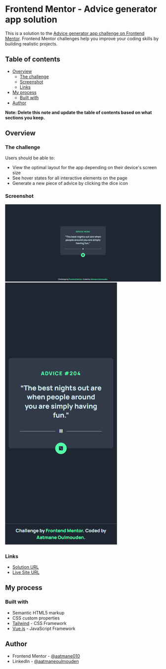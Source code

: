 # Frontend Mentor - Advice generator app solution

This is a solution to the [Advice generator app challenge on Frontend Mentor](https://www.frontendmentor.io/challenges/advice-generator-app-QdUG-13db). Frontend Mentor challenges help you improve your coding skills by building realistic projects.

## Table of contents

- [Overview](#overview)
  - [The challenge](#the-challenge)
  - [Screenshot](#screenshot)
  - [Links](#links)
- [My process](#my-process)
  - [Built with](#built-with)
- [Author](#author)

**Note: Delete this note and update the table of contents based on what sections you keep.**

## Overview

### The challenge

Users should be able to:

- View the optimal layout for the app depending on their device's screen size
- See hover states for all interactive elements on the page
- Generate a new piece of advice by clicking the dice icon

### Screenshot

![](./public/screenshots/screenshot-desktop.png)
![](./public/screenshots/screenshot-mobile.png)

### Links

- [Solution URL](https://github.com/aatmane010/advice-generator-app)
- [Live Site URL](https://advice-generator-app-six-drab.vercel.app/)

## My process

### Built with

- Semantic HTML5 markup
- CSS custom properties
- [Tailwind](https://tailwindcss.com/) - CSS Framework
- [Vue.js](https://vuejs.org/) - JavaScript Framework

## Author

- Frontend Mentor - [@aatmane010](https://www.frontendmentor.io/profile/aatmane010)
- LinkedIn - [@aatmaneoulmouden](https://www.linkedin.com/in/aatmaneoulmouden/)